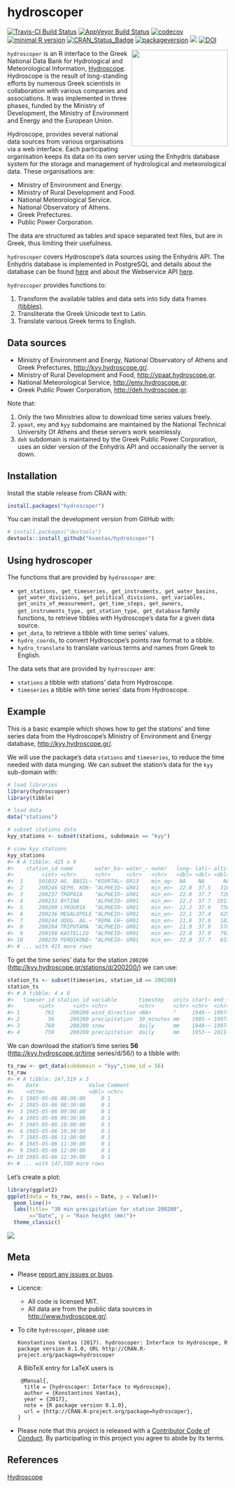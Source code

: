 hydroscoper
================

<!-- README.md is generated from README.Rmd. Please edit that file -->

[![Travis-CI Build
Status](https://travis-ci.org/kvantas/hydroscoper.svg?branch=master)](https://travis-ci.org/kvantas/hydroscoper)
[![AppVeyor Build
Status](https://ci.appveyor.com/api/projects/status/github/kvantas/hydroscoper?branch=master&svg=true)](https://ci.appveyor.com/project/kvantas/hydroscoper)
[![codecov](https://codecov.io/github/kvantas/hydroscoper/branch/master/graphs/badge.svg)](https://codecov.io/gh/kvantas/hydroscoper)
[![minimal R
version](https://img.shields.io/badge/R%3E%3D-3.4.0-6666ff.svg)](https://cran.r-project.org/)
[![CRAN\_Status\_Badge](http://www.r-pkg.org/badges/version/hydroscoper)](https://cran.r-project.org/package=hydroscoper)
[![packageversion](https://img.shields.io/badge/Package%20version-0.2.1-orange.svg?style=flat-square)](https://github.com/kvantas/hydroscoper)
[![](https://cranlogs.r-pkg.org/badges/grand-total/hydroscoper)](http://cran.rstudio.com/web/packages/hydroscoper/index.html)
[![DOI](https://zenodo.org/badge/114094911.svg)](https://zenodo.org/badge/latestdoi/114094911)

<img src="man/figures/hydroscoper_hex.png" align="right" height="220"/>

`hydroscoper` is an R interface to the Greek National Data Bank for
Hydrological and Meteorological Information,
[Hydroscope](http://www.hydroscope.gr/). Hydroscope is the result of
long-standing efforts by numerous Greek scientists in collaboration with
various companies and associations. It was implemented in three phases,
funded by the Ministry of Development, the Ministry of Environment and
Energy and the European Union.

Hydroscope, provides several national data sources from various
organisations via a web interface. Each participating organisation keeps
its data on its own server using the Enhydris database system for the
storage and management of hydrological and meteorological data. These
organisations are:

  - Ministry of Environment and Energy.
  - Ministry of Rural Development and Food.
  - National Meteorological Service.
  - National Observatory of Athens.
  - Greek Prefectures.
  - Public Power Corporation.

The data are structured as tables and space separated text files, but
are in Greek, thus limiting their usefulness.

`hydroscoper` covers Hydroscope’s data sources using the Enhydris API.
The Enhydris database is implemented in PostgreSQL and details about the
database can be found [here](http://bit.ly/2D0cZgA) and about the
Webservice API [here](http://bit.ly/2FlRtBB).

`hydroscoper` provides functions to:

1.  Transform the available tables and data sets into tidy data frames
    [(tibbles)](http://tibble.tidyverse.org/).
2.  Transliterate the Greek Unicode text to Latin.
3.  Translate various Greek terms to English.

## Data sources

  - Ministry of Environment and Energy, National Observatory of Athens
    and Greek Prefectures, <http://kyy.hydroscope.gr/>.
  - Ministry of Rural Development and Food,
    <http://ypaat.hydroscope.gr>.
  - National Meteorological Service, <http://emy.hydroscope.gr>.
  - Greek Public Power Corporation, <http://deh.hydroscope.gr>.

Note that:

1.  Only the two Ministries allow to download time series values freely.
2.  `ypaat`, `emy` and `kyy` subdomains are maintained by the National
    Technical University Of Athens and these servers work seamlessly.
3.  `deh` subdomain is maintained by the Greek Public Power Corporation,
    uses an older version of the Enhydris API and occasionally the
    server is down.

## Installation

Install the stable release from CRAN with:

``` r
install.packages("hydroscoper")
```

You can install the development version from GitHub with:

``` r
# install.packages("devtools")
devtools::install_github("kvantas/hydroscoper")
```

## Using hydroscoper

The functions that are provided by `hydroscoper` are:

  - `get_stations, get_timeseries, get_instruments, get_water_basins,
    get_water_divisions, get_political_divisions, get_variables,
    get_units_of_measurement, get_time_steps, get_owners,
    get_instruments_type, get_station_type, get_database` family
    functions, to retrieve tibbles with Hydroscope’s data for a given
    data source.
  - `get_data`, to retrieve a tibble with time series’ values.  
  - `hydro_coords`, to convert Hydroscope’s points raw format to a
    tibble.
  - `hydro_translate` to translate various terms and names from Greek to
    English.

The data sets that are provided by `hydroscoper` are:

  - `stations` a tibble with stations’ data from Hydroscope.
  - `timeseries` a tibble with time series’ data from Hydroscope.

## Example

This is a basic example which shows how to get the stations’ and time
series data from the Hydroscope’s Ministry of Environment and Energy
database, <http://kyy.hydroscope.gr/>.

We will use the package’s data `stations` and `timeseries`, to reduce
the time needed with data munging. We can subset the station’s data for
the `kyy` sub-domain with:

``` r
# load libraries
library(hydroscoper)
library(tibble)

# load data
data("stations")

# subset stations data
kyy_stations <- subset(stations, subdomain == "kyy")

# view kyy stations
kyy_stations
#> # A tibble: 425 x 9
#>    station_id name       water_ba~ water_~ owner   long~ lati~ alti~ subd~
#>         <int> <chr>      <chr>     <chr>   <chr>   <dbl> <dbl> <dbl> <chr>
#>  1     501032 AG. BASIL~ "KOURTAL~ GR13    min_ag~  NA    NA      NA kyy  
#>  2     200246 GEPH. KOK~ "ALPHEIO~ GR01    min_en~  22.0  37.5   318 kyy  
#>  3     200237 TROPAIA    "ALPHEIO~ GR01    min_en~  22.0  37.7   728 kyy  
#>  4     200231 BYTINA     "ALPHEIO~ GR01    min_en~  22.2  37.7  1011 kyy  
#>  5     200200 LYKOURIA   "ALPHEIO~ GR01    min_en~  22.2  37.9   758 kyy  
#>  6     200236 MEGALOPOLE "ALPHEIO~ GR01    min_en~  22.1  37.4   429 kyy  
#>  7     200244 ODOG. AG.~ "REMA CH~ GR01    min_en~  21.8  37.0   182 kyy  
#>  8     200204 TRIPOTAMA  "ALPHEIO~ GR01    min_en~  21.9  37.9   570 kyy  
#>  9     200198 KASTELLIO  "ALPHEIO~ GR01    min_en~  22.0  37.9   792 kyy  
#> 10     200239 PERDIKONE~ "ALPHEIO~ GR01    min_en~  22.0  37.7   837 kyy  
#> # ... with 415 more rows
```

To get the time series’ data for the station `200200`
(<http://kyy.hydroscope.gr/stations/d/200200/>) we can use:

``` r
station_ts <- subset(timeseries, station_id == 200200)
station_ts
#> # A tibble: 4 x 8
#>   timeser_id station_id variable       timestep   units start~ end_~ subd~
#>        <int>      <int> <chr>          <chr>      <chr> <chr>  <chr> <chr>
#> 1        761     200200 wind_direction <NA>       °     1948-~ 1997~ kyy  
#> 2         56     200200 precipitation  30_minutes mm    1985-~ 1997~ kyy  
#> 3        760     200200 snow           daily      mm    1948-~ 1997~ kyy  
#> 4        759     200200 precipitation  daily      mm    1953-~ 2011~ kyy
```

We can download the station’s time series **56**
(<http://kyy.hydroscope.gr/time> series/d/56/) to a tibble with:

``` r
ts_raw <- get_data(subdomain = "kyy",time_id = 56)
ts_raw
#> # A tibble: 147,519 x 3
#>    Date                Value Comment
#>    <dttm>              <dbl> <chr>  
#>  1 1985-05-06 08:00:00     0 1      
#>  2 1985-05-06 08:30:00     0 1      
#>  3 1985-05-06 09:00:00     0 1      
#>  4 1985-05-06 09:30:00     0 1      
#>  5 1985-05-06 10:00:00     0 1      
#>  6 1985-05-06 10:30:00     0 1      
#>  7 1985-05-06 11:00:00     0 1      
#>  8 1985-05-06 11:30:00     0 1      
#>  9 1985-05-06 12:00:00     0 1      
#> 10 1985-05-06 12:30:00     0 1      
#> # ... with 147,509 more rows
```

Let’s create a plot:

``` r
library(ggplot2)
ggplot(data = ts_raw, aes(x = Date, y = Value))+
  geom_line()+
  labs(title= "30 min precipitation for station 200200",
       x="Date", y = "Rain height (mm)")+
  theme_classic()
```

![](man/figures/README-plot_time_series-1.png)<!-- -->

## Meta

  - Please [report any issues or
    bugs](https://github.com/kvantas/hydroscoper/issues).

  - Licence:
    
      - All code is licensed MIT.
      - All data are from the public data sources in
        <http://www.hydroscope.gr/>.

  - To cite `hydroscoper`, please
        use:
    
        Konstantinos Vantas (2017). hydroscoper: Interface to Hydroscope, R package version 0.1.0, URL http://CRAN.R-project.org/package=hydroscoper
    
    A BibTeX entry for LaTeX users is
    
    ``` 
     @Manual{,
      title = {hydroscoper: Interface to Hydroscope},
      author = {Konstantinos Vantas},
      year = {2017},
      note = {R package version 0.1.0},
      url = {http://CRAN.R-project.org/package=hydroscoper},
    }
    ```

  - Please note that this project is released with a [Contributor Code
    of Conduct](/CONDUCT.md). By participating in this project you agree
    to abide by its terms.

## References

[Hydroscope](http://www.hydroscope.gr/)
